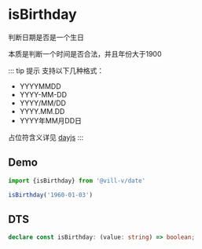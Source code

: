 # isBirthday

判断日期是否是一个生日

本质是判断一个时间是否合法，并且年份大于1900

::: tip 提示
支持以下几种格式：

- YYYYMMDD
- YYYY-MM-DD
- YYYY/MM/DD
- YYYY.MM.DD
- YYYY年MM月DD日

占位符含义详见 [dayjs](https://day.js.org/docs/zh-CN/parse/string-format)
:::

## Demo

```ts twoslash
import {isBirthday} from '@vill-v/date'

isBirthday('1960-01-03')
```

## DTS

```ts
declare const isBirthday: (value: string) => boolean;
```

